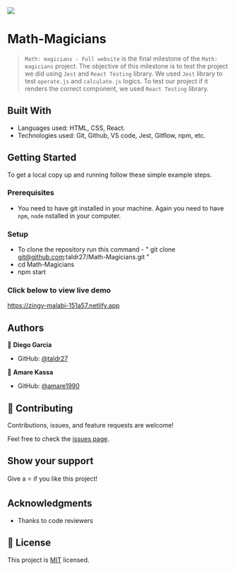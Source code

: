 ![](https://img.shields.io/badge/Microverse-blueviolet)

# Math-Magicians

> `Math: magicians - Full website` is the final milestone of the `Math: magicians` project. The objective of this milestone is to test the project we did using `Jest` and `React Testing` library. We used `Jest` library to test `operate.js` and `calculate.js` logics. To test our project if it renders the correct component, we used `React Testing` library. 

## Built With

- Languages used: HTML, CSS, React.
- Technologies used: Git, Github, VS code, Jest, Gitflow, npm, etc.

## Getting Started

To get a local copy up and running follow these simple example steps.

### Prerequisites
- You need to have git installed in your machine. Again you need to have `npm`, `node` nstalled in your computer.

### Setup
- To clone the repository run this command - " git clone git@github.com:taldr27/Math-Magicians.git "
- cd Math-Magicians
- npm start

### Click below to view live demo

https://zingy-malabi-151a57.netlify.app

## Authors

👤 **Diego Garcia**

- GitHub: [@taldr27](https://github.com/taldr27)

👤 **Amare Kassa**

- GitHub: [@amare1990](https://github.com/amare1990)

## 🤝 Contributing

Contributions, issues, and feature requests are welcome!

Feel free to check the [issues page](../../issues/).

## Show your support

Give a ⭐️ if you like this project!

## Acknowledgments
- Thanks to code reviewers

## 📝 License

This project is [MIT](./LICENSE) licensed.

